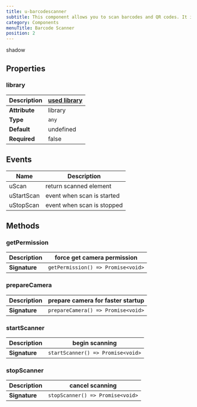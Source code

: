 ```yaml
---
title: u-barcodescanner
subtitle: This component allows you to scan barcodes and QR codes. It is based on the [Capicitor Barcode Scanner](https://github.com/capacitor-community/barcode-scanner) plugin.
category: Components
menuTitle: Barcode Scanner
position: 2
---
```


<badge> shadow </badge>








## Properties

### library
|**Description**|[used library](https://github.com/capacitor-community/barcode-scanner)|
|---|---|
|**Attribute**|library|
|**Type**|`any`|
|**Default**|undefined|
|**Required**|false|



## Events
|Name|Description|
|---|---|
|uScan|return scanned element|
|uStartScan|event when scan is started|
|uStopScan|event when scan is stopped|


## Methods


### getPermission
|**Description**|force get camera permission|
|---|---|
|**Signature**|`getPermission() => Promise<void>`|


### prepareCamera
|**Description**|prepare camera for faster startup|
|---|---|
|**Signature**|`prepareCamera() => Promise<void>`|


### startScanner
|**Description**|begin scanning|
|---|---|
|**Signature**|`startScanner() => Promise<void>`|


### stopScanner
|**Description**|cancel scanning|
|---|---|
|**Signature**|`stopScanner() => Promise<void>`|





